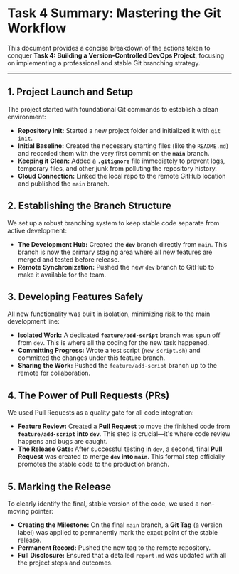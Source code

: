 # Task 4 Summary: Mastering the Git Workflow

This document provides a concise breakdown of the actions taken to conquer **Task 4: Building a Version-Controlled DevOps Project**, focusing on implementing a professional and stable Git branching strategy.

---

## 1. Project Launch and Setup

The project started with foundational Git commands to establish a clean environment:

* **Repository Init:** Started a new project folder and initialized it with `git init`.
* **Initial Baseline:** Created the necessary starting files (like the `README.md`) and recorded them with the very first commit on the **`main`** branch.
* **Keeping it Clean:** Added a **`.gitignore`** file immediately to prevent logs, temporary files, and other junk from polluting the repository history.
* **Cloud Connection:** Linked the local repo to the remote GitHub location and published the `main` branch.

## 2. Establishing the Branch Structure

We set up a robust branching system to keep stable code separate from active development:

* **The Development Hub:** Created the **`dev`** branch directly from `main`. This branch is now the primary staging area where all new features are merged and tested before release.
* **Remote Synchronization:** Pushed the new `dev` branch to GitHub to make it available for the team.

## 3. Developing Features Safely

All new functionality was built in isolation, minimizing risk to the main development line:

* **Isolated Work:** A dedicated **`feature/add-script`** branch was spun off from `dev`. This is where all the coding for the new task happened.
* **Committing Progress:** Wrote a test script (`new_script.sh`) and committed the changes under this feature branch.
* **Sharing the Work:** Pushed the `feature/add-script` branch up to the remote for collaboration.

## 4. The Power of Pull Requests (PRs)

We used Pull Requests as a quality gate for all code integration:

* **Feature Review:** Created a **Pull Request** to move the finished code from **`feature/add-script` into `dev`**. This step is crucial—it's where code review happens and bugs are caught.
* **The Release Gate:** After successful testing in `dev`, a second, final **Pull Request** was created to merge **`dev` into `main`**. This formal step officially promotes the stable code to the production branch.

## 5. Marking the Release

To clearly identify the final, stable version of the code, we used a non-moving pointer:

* **Creating the Milestone:** On the final `main` branch, a **Git Tag** (a version label) was applied to permanently mark the exact point of the stable release.
* **Permanent Record:** Pushed the new tag to the remote repository.
* **Full Disclosure:** Ensured that a detailed `report.md` was updated with all the project steps and outcomes.
```eof
